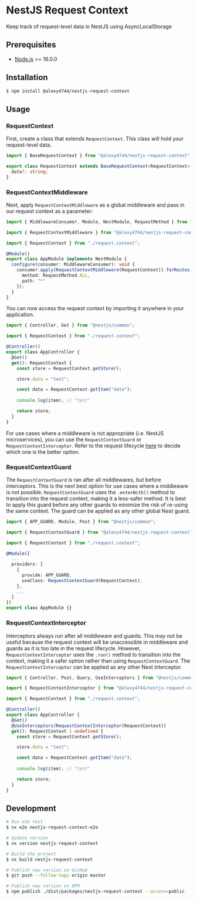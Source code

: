 # NestJS Request Context

Keep track of request-level data in NestJS using AsyncLocalStorage

## Prerequisites
 - [Node.js](https://nodejs.org/en/) >= 16.0.0

## Installation

```bash
$ npm install @alexy4744/nestjs-request-context
```

## Usage

### RequestContext

First, create a class that extends `RequestContext`. This class will hold your request-level data.

```ts
import { BaseRequestContext } from "@alexy4744/nestjs-request-context";

export class RequestContext extends BaseRequestContext<RequestContext>() {
  data?: string;
}
```

### RequestContextMiddleware

Next, apply `RequestContextMiddleware` as a global middleware and pass in our request context as a parameter:

```ts
import { MiddlewareConsumer, Module, NestModule, RequestMethod } from "@nestjs/common";

import { RequestContextMiddleware } from "@alexy4744/nestjs-request-context";

import { RequestContext } from "./request.context";

@Module()
export class AppModule implements NestModule {
  configure(consumer: MiddlewareConsumer): void {
    consumer.apply(RequestContextMiddleware(RequestContext)).forRoutes({
      method: RequestMethod.ALL,
      path: "*"
    });
  }
}
```

You can now access the request context by importing it anywhere in your application.

```ts
import { Controller, Get } from "@nestjs/common";

import { RequestContext } from "./request.context";

@Controller()
export class AppController {
  @Get()
  get(): RequestContext {
    const store = RequestContext.getStore();

    store.data = "test";

    const data = RequestContext.getItem("data");
    
    console.log(item); // "test"

    return store;
  }
}
```

For use cases where a middleware is not appropriate (i.e. NestJS microservices), you can use the `RequestContextGuard` or `RequestContextInterceptor`. Refer to the request lifecycle [here](https://docs.nestjs.com/faq/request-lifecycle#summary) to decide which one is the better option.

### RequestContextGuard

The `RequestContextGuard` is ran after all middlewares, but before interceptors. This is the next best option for use cases where a middleware is not possible. `RequestContextGuard` uses the `.enterWith()` method to transition into the request context, making it a less-safer method. It is best to apply this guard before any other guards to minimize the risk of re-using the same context. The guard can be applied as any other global Nest guard.

```ts
import { APP_GUARD, Module, Post } from "@nestjs/common";

import { RequestContextGuard } from "@alexy4744/nestjs-request-context";

import { RequestContext } from "./request.context";

@Module({
  ...
  providers: [
    {
      provide: APP_GUARD,
      useClass: RequestContextGuard(RequestContext),
    },
    ...
  ]
})
export class AppModule {}
```

### RequestContextInterceptor

Interceptors always run after all middleware and guards. This may not be useful because the request context will be unaccessible in middleware and guards as it is too late in the request lifecycle. However, `RequestContextInterceptor` uses the `.run()` method to transition into the context, making it a safer option rather than using `RequestContextGuard`. The `RequestContextInterceptor` can be applied as any other Nest interceptor.

```ts
import { Controller, Post, Query, UseInterceptors } from "@nestjs/common";

import { RequestContextInterceptor } from "@alexy4744/nestjs-request-context";

import { RequestContext } from "./request.context";

@Controller()
export class AppController {
  @Get()
  @UseInterceptors(RequestContextInterceptor(RequestContext))
  get(): RequestContext | undefined {
    const store = RequestContext.getStore();

    store.data = "test";

    const data = RequestContext.getItem("data");
    
    console.log(item); // "test"

    return store;
  }
}
```

## Development

```bash
# Run e2e test
$ nx e2e nestjs-request-context-e2e
```

```bash
# Update version
$ nx version nestjs-request-context
```

```bash
# Build the project
$ nx build nestjs-request-context
```

```bash
# Publish new version on GitHub
$ git push --follow-tags origin master
```

```bash
# Publish new version on NPM
$ npm publish ./dist/packages/nestjs-request-context --access=public
```
